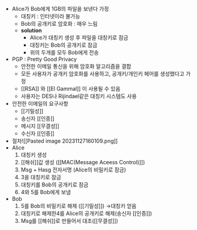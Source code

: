 - Alice가 Bob에게 1GB의 파일을 보낸다 가정
	- 대칭키 : 인터넷이라 불가능
	- Bob의 공개키로 암호화 : 매우 느림
	- **solution** 
		- Alice가 대칭키 생성 후 파일을 대칭키로 잠금
		- 대칭키는 Bob의 공개키로 잠금
		- 위의 두개를 모두 Bob에게 전송
- PGP : Pretty Good Privacy
	- 안전한 이메일 통신을 위해 암호화 알고리즘을 결합
	- 모든 사용자가 공개키 암호화를 사용하고, 공개키/개인키 페어를 생성했다고 가정
	- [[RSA]] 와 [[El Gammal]] 이 사용될 수 있음
	- 사용자는 DES나 Rijindael같은 대칭키 시스템도 사용
- 안전한 이메일의 요구사항
	- [[기밀성]] 
	- 송신자 [[인증]]
	- 메시지 [[무결성]]
	- 수신자 [[인증]]
- 절차![[Pasted image 20231127160109.png]]
- Alice
	1. 대칭키 생성
	2. [[해쉬]]값 생성 ([[MAC(Message Aceess Control)]])
	3. Msg + Hasg 전자서명 (Alice의 비밀키로 잠금)
	4. 3을 대칭키로 잠금
	5. 대칭키를 Bob의 공개키로 잠금
	6. 4와 5를 Bob에게 보냄
- Bob
	1. 5를 Bob의 비밀키로 해제 ([[기밀성]]) →대칭키 얻음
	2. 대칭키로 해제한4를 Alice의 공개키로 해제(송신자 [[인증]])
	3. Msg를 [[해쉬]]로 만들어서 대조([[무결성]])